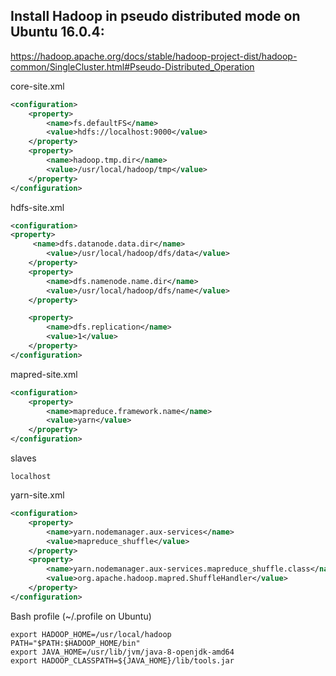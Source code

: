 ## Install Hadoop in pseudo distributed mode on Ubuntu 16.0.4:
https://hadoop.apache.org/docs/stable/hadoop-project-dist/hadoop-common/SingleCluster.html#Pseudo-Distributed_Operation

core-site.xml
```xml
<configuration>
    <property>
        <name>fs.defaultFS</name>
        <value>hdfs://localhost:9000</value>
    </property>
    <property>
        <name>hadoop.tmp.dir</name>
        <value>/usr/local/hadoop/tmp</value>
    </property>
</configuration>
```

hdfs-site.xml
```xml
<configuration>
<property>
     <name>dfs.datanode.data.dir</name>
        <value>/usr/local/hadoop/dfs/data</value>
    </property>
    <property>
        <name>dfs.namenode.name.dir</name>
        <value>/usr/local/hadoop/dfs/name</value>
    </property>

    <property>
        <name>dfs.replication</name>
        <value>1</value>
    </property>
</configuration>
```

mapred-site.xml
```xml
<configuration>
    <property>
        <name>mapreduce.framework.name</name>
        <value>yarn</value>
    </property>
</configuration>
```

slaves
```
localhost
```

yarn-site.xml
```xml
<configuration>
    <property>
        <name>yarn.nodemanager.aux-services</name>
        <value>mapreduce_shuffle</value>
    </property>
    <property>
        <name>yarn.nodemanager.aux-services.mapreduce_shuffle.class</name>
        <value>org.apache.hadoop.mapred.ShuffleHandler</value>
    </property>
</configuration>
```

Bash profile (~/.profile on Ubuntu)

```
export HADOOP_HOME=/usr/local/hadoop
PATH="$PATH:$HADOOP_HOME/bin"
export JAVA_HOME=/usr/lib/jvm/java-8-openjdk-amd64
export HADOOP_CLASSPATH=${JAVA_HOME}/lib/tools.jar
```
